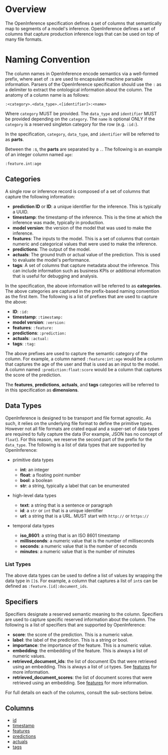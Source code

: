 # Overview

The OpenInference specification defines a set of columns that semantically map to segments of a model's inference. OpenInference defines a set of columns that capture production inference logs that can be used on top of many file formats.

# Naming Convention

The column names in OpenInference encode semantics via a well-formed prefix, where aset of `:`s are used to encapsulate machine parsable information. Parsers of the OpenInference specification should use the `:` as a delimiter to extract the ontological information about the column. The anatomy of a column name is as follows:

```
:<category>.<data_type>.<[identifier]>:<name>
```

Where `category` MUST be provided. The `data_type` and `identifier` MUST be provided depending on the `category`. The `name` is optional ONLY if the `category` is a reserved singleton category for the row (e.g. `:id:`).

In the specification, `category`, `data_type`, and `identifier` will be referred to as **parts**.

Between the `:`s, the **parts** are separated by a `.`. The following is an example of an integer column named `age`:

```
:feature.int:age
```

## Categories

A single row or inference record is composed of a set of columns that capture the following information:

- **prediction ID** or **ID**: a unique identifier for the inference. This is typically a UUID.
- **timestamp**: the timestamp of the inference. This is the time at which the inference was made, typically in production.
- **model version**: the version of the model that was used to make the inference.
- **features**: The inputs to the model. This is a set of columns that contain numeric and categorical values that were used to make the inference.
- **predictions**: The output of the model.
- **actuals**: The ground truth or actual value of the prediction. This is used to evaluate the model's performance.
- **tags**: A set of columns that capture metadata about the inference. This can include information such as business KPIs or additional information that is useful for debugging and analysis.

In the specification, the above information will be referred to as **categories**. The above categories are captured in the prefix-based naming convention as the first item. The following is a list of prefixes that are used to capture the above:

- **ID**: `:id:`
- **timestamp**: `:timestamp:`
- **model version**: `:version:`
- **features**: `:feature:`
- **predictions**: `:prediction:`
- **actuals**: `:actual:`
- **tags**: `:tag:`

The above prefixes are used to capture the semantic category of the column. For example, a column named `:feature:int:age` would be a column that captures the age of the user and that is used as an input to the model. A column named `:prediction:float:score` would be a column that captures the score of the prediction.

The **features**, **predictions**, **actuals**, and **tags** categories will be referred to in this specification as **dimensions**.

## Data Types

OpenInference is designed to be transport and file format agnostic. As such, it relies on the underlying file format to define the primitive types. However not all file formats are crated equal and a super-set of data types are required to fully capture the data (For example, JSON has no concept of `float`). For this reason, we reserve the second part of the prefix for the `data_type`. The following is a list of data types that are supported by OpenInference:

- primitive data types

  - **int**: an integer
  - **float**: a floating point number
  - **bool**: a boolean
  - **str**: a string, typically a label that can be enumerated

- high-level data types

  - **text**: a string that is a sentence or paragraph
  - **id**: a `str` or `int` that is a unique identifier
  - **url**: a string that is a URL. MUST start with `http://` or `https://`

- temporal data types
  - **iso_8601**: a string that is an ISO 8601 timestamp
  - **milliseconds**: a numeric value that is the number of milliseconds
  - **seconds**: a numeric value that is the number of seconds
  - **minutes**: a numeric value that is the number of minutes

### List Types

The above data types can be used to define a list of values by wrapping the data type in `[]`s. For example, a column that captures a list of `int`s can be defined as `:feature.[id]:document_ids`.

## Specifiers

Specifiers designate a reserved semantic meaning to the column. Specifiers are used to capture specific reserved information about the column. The following is a list of specifiers that are supported by OpenInference:

- **score**: the score of the prediction. This is a numeric value.
- **label**: the label of the prediction. This is a string or bool.
- **importance**: the importance of the feature. This is a numeric value.
- **embedding**: the embedding of the feature. This is always a list of numeric values.
- **retrieved_document_ids**: the list of document IDs that were retrieved using an embedding. This is always a list of `id` types. See [features](./feature.md) for more information.
- **retrieved_document_scores**: the list of document scores that were retrieved using an embedding. See [features](./feature.md) for more information.

For full details on each of the columns, consult the sub-sections below.

## Columns

- [id](./id.md)
- [timestamp](./timestamp.md)
- [features](./feature.md)
- [predictions](./prediction.md)
- [actuals](./actual.md)
- [tags](./tag.md)
